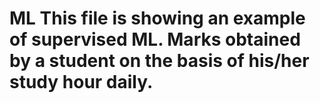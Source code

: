 # ML This file is showing an example of supervised ML. Marks obtained by a student on the basis of his/her study hour daily.
